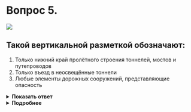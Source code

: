 # Вопрос 5.

![](https://s.drom.ru/i24227/pdd/tickets/2016/1542608904.jpg)

## Такой вертикальной разметкой обозначают:

1. Только нижний край пролётного строения тоннелей, мостов и путепроводов
2. Только въезд в неосвещённые тоннели
3. Любые элементы дорожных сооружений, представляющие опасность

<details>
<summary><b>Показать ответ</b></summary>
Правильный ответ: 1
</details>
<details>
<summary><b>Подробнее</b></summary>
Вертикальной разметкой 2.2 обозначается нижний край пролётного строения тоннелей, мостов и путепроводов.
(«Вертикальная разметка»)
</details>